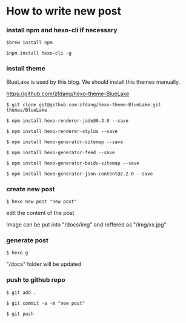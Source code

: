 # How to write new post

### install npm and hexo-cli if necessary

`$brew install npm`

`$npm install hexo-cli -g`


### install theme

BlueLake is used by this blog. We should install this themes manually.

https://github.com/zfdang/hexo-theme-BlueLake

`$ git clone git@github.com:zfdang/hexo-theme-BlueLake.git themes/BlueLake`

`$ npm install hexo-renderer-jade@0.3.0 --save`

`$ npm install hexo-renderer-stylus --save`

`$ npm install hexo-generator-sitemap --save`

`$ npm install hexo-generator-feed --save`

`$ npm install hexo-generator-baidu-sitemap --save`

`$ npm install hexo-generator-json-content@2.2.0 --save`

### create new post

`$ hexo new post "new post"`

edit the content of the post

Image can be put into "/docs/img" and reffered as "/img/xx.jpg"


### generate post

`$ hexo g`

"/docs" folder will be updated


### push to github repo

`$ git add .`

`$ git commit -a -m "new post"`

`$ git push`
